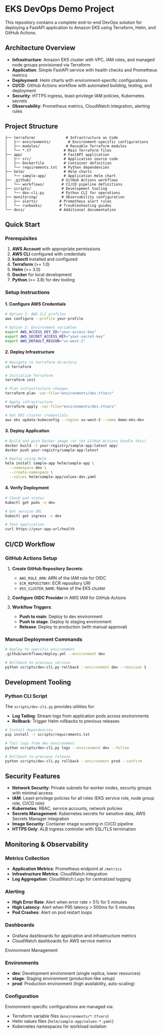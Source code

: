 # EKS DevOps Demo Project

This repository contains a complete end-to-end DevOps solution for deploying a FastAPI application to Amazon EKS using Terraform, Helm, and GitHub Actions.

##  Architecture Overview

- **Infrastructure**: Amazon EKS cluster with VPC, IAM roles, and managed node groups provisioned via Terraform
- **Application**: Simple FastAPI service with health checks and Prometheus metrics
- **Deployment**: Helm charts with environment-specific configurations
- **CI/CD**: GitHub Actions workflow with automated building, testing, and deployment
- **Security**: HTTPS ingress, least-privilege IAM policies, Kubernetes secrets
- **Observability**: Prometheus metrics, CloudWatch integration, alerting rules

##  Project Structure

```
├── terraform/              # Infrastructure as Code
│   ├── environments/        # Environment-specific configurations
│   ├── modules/            # Reusable Terraform modules
│   └── *.tf               # Main Terraform files
├── app/                   # FastAPI application
│   ├── src/               # Application source code
│   ├── Dockerfile         # Container definition
│   └── requirements.txt   # Python dependencies
├── helm/                  # Helm charts
│   └── sample-app/        # Application Helm chart
├── .github/              # GitHub Actions workflows
│   └── workflows/        # CI/CD pipeline definitions
├── scripts/              # Development tooling
│   └── dev-cli.py        # Python CLI for operations
├── monitoring/           # Observability configuration
│   ├── alerts/          # Prometheus alert rules
│   └── runbooks/        # Troubleshooting guides
└── docs/                # Additional documentation
```

##  Quick Start

### Prerequisites

1. **AWS Account** with appropriate permissions
2. **AWS CLI** configured with credentials
3. **kubectl** installed and configured
4. **Terraform** (>= 1.0)
5. **Helm** (>= 3.0)
6. **Docker** for local development
7. **Python** (>= 3.8) for dev tooling

### Setup Instructions

#### 1. Configure AWS Credentials

```bash
# Option 1: AWS CLI profiles
aws configure --profile your-profile

# Option 2: Environment variables
export AWS_ACCESS_KEY_ID="your-access-key"
export AWS_SECRET_ACCESS_KEY="your-secret-key"
export AWS_DEFAULT_REGION="us-west-2"
```

#### 2. Deploy Infrastructure

```bash
# Navigate to terraform directory
cd terraform

# Initialize Terraform
terraform init

# Plan infrastructure changes
terraform plan -var-file="environments/dev.tfvars"

# Apply infrastructure
terraform apply -var-file="environments/dev.tfvars"

# Get EKS cluster credentials
aws eks update-kubeconfig --region us-west-2 --name demo-eks-dev
```

#### 3. Deploy Application

```bash
# Build and push Docker image (or let GitHub Actions handle this)
docker build -t your-registry/sample-app:latest app/
docker push your-registry/sample-app:latest

# Deploy using Helm
helm install sample-app helm/sample-app \
  --namespace dev \
  --create-namespace \
  --values helm/sample-app/values-dev.yaml
```

#### 4. Verify Deployment

```bash
# Check pod status
kubectl get pods -n dev

# Get service URL
kubectl get ingress -n dev

# Test application
curl https://your-app-url/health
```

##  CI/CD Workflow

### GitHub Actions Setup

1. **Create GitHub Repository Secrets**:
   - `AWS_ROLE_ARN`: ARN of the IAM role for OIDC
   - `ECR_REPOSITORY`: ECR repository URI
   - `EKS_CLUSTER_NAME`: Name of the EKS cluster

2. **Configure OIDC Provider** in AWS IAM for GitHub Actions

3. **Workflow Triggers**:
   - **Push to main**: Deploy to dev environment
   - **Push to stage**: Deploy to staging environment
   - **Release**: Deploy to production (with manual approval)

### Manual Deployment Commands

```bash
# Deploy to specific environment
.github/workflows/deploy.yml --environment dev

# Rollback to previous version
python scripts/dev-cli.py rollback --environment dev --revision 1
```

##  Development Tooling

### Python CLI Script

The `scripts/dev-cli.py` provides utilities for:

- **Log Tailing**: Stream logs from application pods across environments
- **Rollback**: Trigger Helm rollbacks to previous releases

```bash
# Install dependencies
pip install -r scripts/requirements.txt

# Tail logs from dev environment
python scripts/dev-cli.py logs --environment dev --follow

# Rollback to previous release
python scripts/dev-cli.py rollback --environment prod --confirm
```

##  Security Features

- **Network Security**: Private subnets for worker nodes, security groups with minimal access
- **IAM**: Least-privilege policies for all roles (EKS service role, node group role, CI/CD role)
- **Kubernetes**: RBAC, service accounts, network policies
- **Secrets Management**: Kubernetes secrets for sensitive data, AWS Secrets Manager integration
- **Image Security**: Container image scanning in CI/CD pipeline
- **HTTPS Only**: ALB ingress controller with SSL/TLS termination

##  Monitoring & Observability

### Metrics Collection
- **Application Metrics**: Prometheus endpoint at `/metrics`
- **Infrastructure Metrics**: CloudWatch integration
- **Log Aggregation**: CloudWatch Logs for centralized logging

### Alerting
- **High Error Rate**: Alert when error rate > 5% for 5 minutes
- **High Latency**: Alert when P95 latency > 500ms for 5 minutes
- **Pod Crashes**: Alert on pod restart loops

### Dashboards
- Grafana dashboards for application and infrastructure metrics
- CloudWatch dashboards for AWS service metrics


 Environment Management

### Environments

- **dev**: Development environment (single replica, lower resources)
- **stage**: Staging environment (production-like setup)
- **prod**: Production environment (high availability, auto-scaling)

### Configuration

Environment-specific configurations are managed via:
- Terraform variable files (`environments/*.tfvars`)
- Helm values files (`helm/sample-app/values-*.yaml`)
- Kubernetes namespaces for workload isolation






